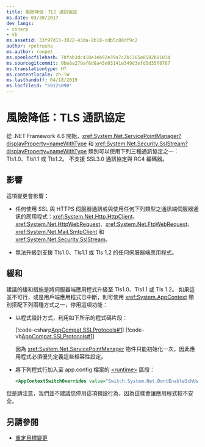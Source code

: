 ```yaml
---
title: 風險降低：TLS 通訊協定
ms.date: 03/30/2017
dev_langs:
- csharp
- vb
ms.assetid: 33f97d13-3022-43da-8b18-cdb5c88df9c2
author: rpetrusha
ms.author: ronpet
ms.openlocfilehash: 70fab3dc418e3eb92e39a7c2b1365e8582b81834
ms.sourcegitcommit: 0be8a279af6d8a43e03141e349d3efd5d35f8767
ms.translationtype: HT
ms.contentlocale: zh-TW
ms.lasthandoff: 04/18/2019
ms.locfileid: "59125090"
---
```

# <a name="mitigation-tls-protocols"></a>風險降低：TLS 通訊協定
從 .NET Framework 4.6 開始，<xref:System.Net.ServicePointManager?displayProperty=nameWithType> 和 <xref:System.Net.Security.SslStream?displayProperty=nameWithType> 類別可以使用下列三種通訊協定之一：Tls1.0、Tls1.1 或 Tls1.2。 不支援 SSL3.0 通訊協定與 RC4 編碼器。  
  
## <a name="impact"></a>影響  
 這項變更會影響：  
  
-   任何使用 SSL 與 HTTPS 伺服器通訊或與使用任何下列類型之通訊端伺服器通訊的應用程式：<xref:System.Net.Http.HttpClient>、<xref:System.Net.HttpWebRequest>、<xref:System.Net.FtpWebRequest>、<xref:System.Net.Mail.SmtpClient> 和 <xref:System.Net.Security.SslStream>。  
  
-   無法升級到支援 Tls1.0、Tls1.1 或 Tls 1.2 的任何伺服器端應用程式。  
  
## <a name="mitigation"></a>緩和  
 建議的緩和措施是將伺服器端應用程式升級至 Tls1.0、Tls1.1 或 Tls 1.2。 如果這並不可行，或是用戶端應用程式已中斷，則可使用 <xref:System.AppContext> 類別搭配下列兩種方式之一，停用這項功能：  
  
-   以程式設計方式，利用如下所示的程式碼片段：  
  
     [!code-csharp[AppCompat.SSLProtocols#1](../../../samples/snippets/csharp/VS_Snippets_CLR/appcompat.sslprotocols/cs/program.cs#1)]
     [!code-vb[AppCompat.SSLProtocols#1](../../../samples/snippets/visualbasic/VS_Snippets_CLR/appcompat.sslprotocols/vb/module1.vb#1)]  
  
     因為 <xref:System.Net.ServicePointManager> 物件只能初始化一次，因此應用程式必須優先定義這些相容性設定。  
  
-   將下列程式行加入至 app.config 檔案的 [\<runtime>](../../../docs/framework/configure-apps/file-schema/runtime/runtime-element.md) 區段：  
  
    ```xml  
    <AppContextSwitchOverrides value="Switch.System.Net.DontEnableSchUseStrongCrypto=true"/>  
    ```  
  
 但是請注意，我們並不建議您停用這項預設行為，因為這樣會讓應用程式較不安全。  
  
## <a name="see-also"></a>另請參閱

- [重定目標變更](../../../docs/framework/migration-guide/retargeting-changes-in-the-net-framework-4-6.md)

